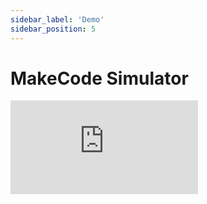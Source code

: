 ```yaml
---
sidebar_label: 'Demo'
sidebar_position: 5
---
```


# MakeCode Simulator

<div style={{position:'relative', height:'0', padding-bottom:'117.6%', overflow:'hidden'}}><iframe style={{position:'absolute', top:'0', left:'0', width:'100%', height:'100%'}} src="https://arcade.makecode.com/---run?id=_ay47z3Yy0TrT" sandbox="allow-popups allow-forms allow-scripts allow-same-origin" frameborder="0" allowFullScreen></iframe></div>
